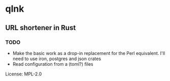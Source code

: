 # qlnk

## URL shortener in Rust

### TODO

* Make the basic work as a drop-in replacement for the Perl equivalent. I'll need to use iron, postgres and json crates
* Read configuration from a (toml?) files


License: MPL-2.0
